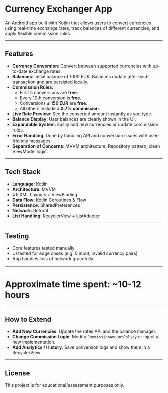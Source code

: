 # Currency Exchanger App

An Android app built with Kotlin that allows users to convert currencies using real-time exchange
rates, track balances of different currencies, and apply flexible commission rules.

---

## Features

- **Currency Conversion**: Convert between supported currencies with up-to-date exchange rates.
- **Balances**: Initial balance of 1000 EUR. Balances update after each transaction and are
  persisted locally.
- **Commission Rules**:
    - First 5 conversions are **free**.
    - Every 10th conversion is **free**.
    - Conversions **≤ 150 EUR** are **free**.
    - All others include a **0.7% commission**.
- **Live Rate Preview**: See the converted amount instantly as you type.
- **Balance Display**: User balances are clearly shown in the UI.
- **Expandable System**: Easily add new currencies or update commission rules.
- **Error Handling**:  Done by handling API and conversion issues with user-friendly messages.
- **Separation of Concerns**: MVVM architecture, Repository pattern, clean ViewModel logic.

---

## Tech Stack

- **Language**: Kotlin
- **Architecture**: MVVM
- **UI**: XML Layouts + ViewBinding
- **Data Flow**: Kotlin Coroutines & Flow
- **Persistence**: SharedPreferences
- **Network**: Retrofit
- **List Handling**: RecyclerView + ListAdapter

---

## Testing

- Core features tested manually
- UI tested for edge cases (e.g. 0 input, invalid currency pairs)
- App handles loss of network gracefully

---

# Approximate time spent: ~10-12 hours

---

## How to Extend

- **Add New Currencies**: Update the rates API and the balance manager.
- **Change Commission Logic**: Modify `CommissionAmountPolicy` or inject a new implementation.
- **Add Analytics / History**: Save conversion logs and show them in a RecyclerView.

---

## License

This project is for educational/assessment purposes only.

